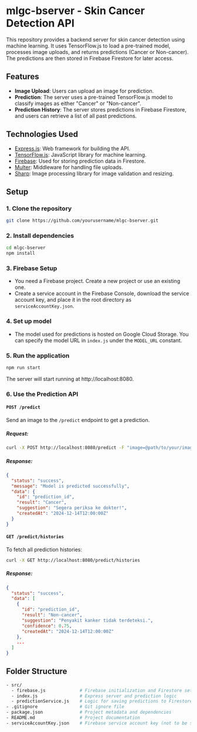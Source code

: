 # mlgc-bserver - Skin Cancer Detection API

This repository provides a backend server for skin cancer detection using machine learning. It uses TensorFlow.js to load a pre-trained model, processes image uploads, and returns predictions (Cancer or Non-cancer). The predictions are then stored in Firebase Firestore for later access.

## Features

- **Image Upload**: Users can upload an image for prediction.
- **Prediction**: The server uses a pre-trained TensorFlow.js model to classify images as either "Cancer" or "Non-cancer".
- **Prediction History**: The server stores predictions in Firebase Firestore, and users can retrieve a list of all past predictions.

## Technologies Used

- [Express.js](https://expressjs.com/): Web framework for building the API.
- [TensorFlow.js](https://www.tensorflow.org/js): JavaScript library for machine learning.
- [Firebase](https://firebase.google.com/): Used for storing prediction data in Firestore.
- [Multer](https://www.npmjs.com/package/multer): Middleware for handling file uploads.
- [Sharp](https://sharp.pixelplumbing.com/): Image processing library for image validation and resizing.

## Setup

### 1. Clone the repository

```bash
git clone https://github.com/yourusername/mlgc-bserver.git
```

### 2. Install dependencies

```bash
cd mlgc-bserver
npm install
```

### 3. Firebase Setup

- You need a Firebase project. Create a new project or use an existing one.
- Create a service account in the Firebase Console, download the service account key, and place it in the root directory as `serviceAccountKey.json`.

### 4. Set up model

- The model used for predictions is hosted on Google Cloud Storage. You can specify the model URL in `index.js` under the `MODEL_URL` constant.

### 5. Run the application

```bash
npm run start
```

The server will start running at http://localhost:8080.

### 6. Use the Prediction API

#### `POST /predict`

Send an image to the `/predict` endpoint to get a prediction.

##### Request:
```bash
curl -X POST http://localhost:8080/predict -F "image=@path/to/your/image.jpg"
```

##### Response:
```json
{
  "status": "success",
  "message": "Model is predicted successfully",
  "data": {
    "id": "prediction_id",
    "result": "Cancer",
    "suggestion": "Segera periksa ke dokter!",
    "createdAt": "2024-12-14T12:00:00Z"
  }
}
```

#### `GET /predict/histories`

To fetch all prediction histories:
```bash
curl -X GET http://localhost:8080/predict/histories
```

##### Response:
```json
{
  "status": "success",
  "data": [
    {
      "id": "prediction_id",
      "result": "Non-cancer",
      "suggestion": "Penyakit kanker tidak terdeteksi.",
      "confidence": 0.75,
      "createdAt": "2024-12-14T12:00:00Z"
    },
    ...
  ]
}
```

## Folder Structure

```bash
- src/
  - firebase.js             # Firebase initialization and Firestore setup
  - index.js                # Express server and prediction logic
  - predictionService.js    # Logic for saving predictions to Firestore
- .gitignore                # Git ignore file
- package.json              # Project metadata and dependencies
- README.md                 # Project documentation
- serviceAccountKey.json    # Firebase service account key (not to be shared publicly)
```
